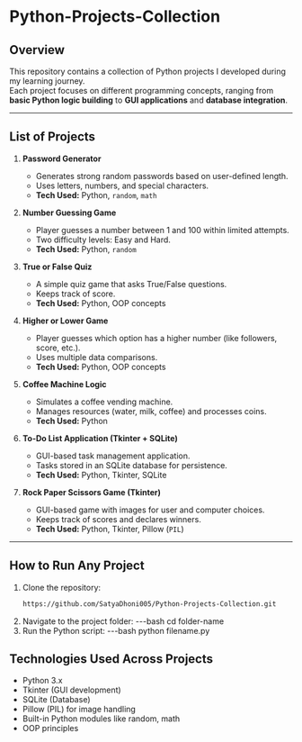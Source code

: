 # Python-Projects-Collection

## Overview
This repository contains a collection of Python projects I developed during my learning journey.  
Each project focuses on different programming concepts, ranging from **basic Python logic building** to **GUI applications** and **database integration**.

---

## List of Projects
1. **Password Generator**  
   - Generates strong random passwords based on user-defined length.
   - Uses letters, numbers, and special characters.
   - **Tech Used:** Python, `random`, `math`

2. **Number Guessing Game**  
   - Player guesses a number between 1 and 100 within limited attempts.
   - Two difficulty levels: Easy and Hard.
   - **Tech Used:** Python, `random`

3. **True or False Quiz**  
   - A simple quiz game that asks True/False questions.
   - Keeps track of score.
   - **Tech Used:** Python, OOP concepts

4. **Higher or Lower Game**  
   - Player guesses which option has a higher number (like followers, score, etc.).
   - Uses multiple data comparisons.
   - **Tech Used:** Python, OOP concepts

5. **Coffee Machine Logic**  
   - Simulates a coffee vending machine.
   - Manages resources (water, milk, coffee) and processes coins.
   - **Tech Used:** Python

6. **To-Do List Application (Tkinter + SQLite)**  
   - GUI-based task management application.
   - Tasks stored in an SQLite database for persistence.
   - **Tech Used:** Python, Tkinter, SQLite

7. **Rock Paper Scissors Game (Tkinter)**  
   - GUI-based game with images for user and computer choices.
   - Keeps track of scores and declares winners.
   - **Tech Used:** Python, Tkinter, Pillow (`PIL`)

---

## How to Run Any Project
1. Clone the repository:
   ```bash
   https://github.com/SatyaDhoni005/Python-Projects-Collection.git
2. Navigate to the project folder:
   ---bash
   cd folder-name
3. Run the Python script:
   ---bash
   python filename.py

## Technologies Used Across Projects
- Python 3.x
- Tkinter (GUI development)
- SQLite (Database)
- Pillow (PIL) for image handling
- Built-in Python modules like random, math
- OOP principles

